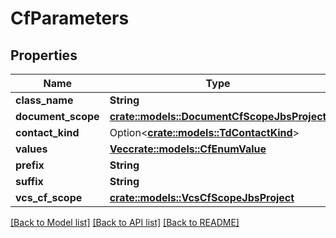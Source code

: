 # CfParameters

## Properties

Name | Type | Description | Notes
------------ | ------------- | ------------- | -------------
**class_name** | **String** |  | 
**document_scope** | [**crate::models::DocumentCfScopeJbsProject**](DocumentCFScopeJbsProject.md) |  | 
**contact_kind** | Option<[**crate::models::TdContactKind**](TD_ContactKind.md)> |  | [optional]
**values** | [**Vec<crate::models::CfEnumValue>**](CFEnumValue.md) |  | 
**prefix** | **String** |  | 
**suffix** | **String** |  | 
**vcs_cf_scope** | [**crate::models::VcsCfScopeJbsProject**](VcsCFScopeJbsProject.md) |  | 

[[Back to Model list]](../README.md#documentation-for-models) [[Back to API list]](../README.md#documentation-for-api-endpoints) [[Back to README]](../README.md)


